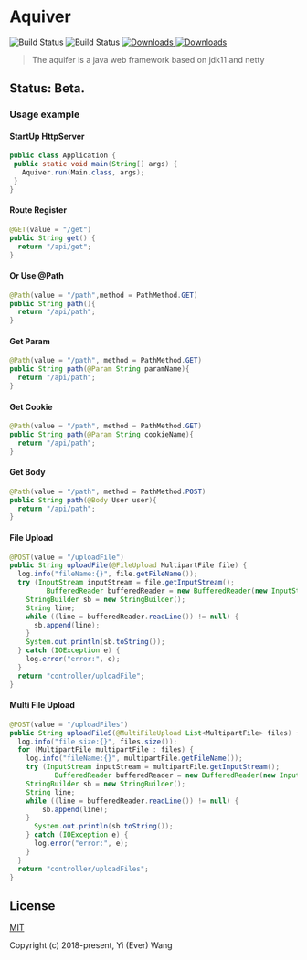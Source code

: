 # Aquiver

 <p align="left">
      <img src="https://img.shields.io/badge/JDK-11+-green.svg" alt="Build Status">
   <img src="https://img.shields.io/badge/license-MIT-blue.svg" alt="Build Status">
   <a target="_blank" href="https://github.com/everknwon/aquiver">
    <img src="https://img.shields.io/badge/Author-1619kHz-ff69b4.svg" alt="Downloads">
   </a>
 </a>
 <a target="_blank" href="https://github.com/everknwon/aquiver">
   <img src="https://img.shields.io/badge/Copyright%20-@Aquiver-%23ff3f59.svg" alt="Downloads">
 </a>
 </p>

> The aquifer is a java web framework based on jdk11 and netty

## Status: Beta.

### Usage example

#### StartUp HttpServer
 ```java
public class Application {
  public static void main(String[] args) {
    Aquiver.run(Main.class, args);
  }
}
```

#### Route Register
```java
@GET(value = "/get")
public String get() {
  return "/api/get";
}
```

#### Or Use @Path
```java
@Path(value = "/path",method = PathMethod.GET)
public String path(){
  return "/api/path";
}
```

#### Get Param
```java
@Path(value = "/path", method = PathMethod.GET)
public String path(@Param String paramName){
  return "/api/path";
}
```

#### Get Cookie
```java
@Path(value = "/path", method = PathMethod.GET)
public String path(@Param String cookieName){
  return "/api/path";
}
```

#### Get Body
```java
@Path(value = "/path", method = PathMethod.POST)
public String path(@Body User user){
  return "/api/path";
}
```

#### File Upload
```java
@POST(value = "/uploadFile")
public String uploadFile(@FileUpload MultipartFile file) {
  log.info("fileName:{}", file.getFileName());
  try (InputStream inputStream = file.getInputStream();
         BufferedReader bufferedReader = new BufferedReader(new InputStreamReader(inputStream))) {
    StringBuilder sb = new StringBuilder();
    String line;
    while ((line = bufferedReader.readLine()) != null) {
      sb.append(line);
    }
    System.out.println(sb.toString());
  } catch (IOException e) {
    log.error("error:", e);
  }
  return "controller/uploadFile";
}
```

#### Multi File Upload
```java
@POST(value = "/uploadFiles")
public String uploadFileS(@MultiFileUpload List<MultipartFile> files) {
  log.info("file size:{}", files.size());
  for (MultipartFile multipartFile : files) {
    log.info("fileName:{}", multipartFile.getFileName());
    try (InputStream inputStream = multipartFile.getInputStream();
           BufferedReader bufferedReader = new BufferedReader(new InputStreamReader(inputStream))) {
    StringBuilder sb = new StringBuilder();
    String line;
    while ((line = bufferedReader.readLine()) != null) {
        sb.append(line);
    }
      System.out.println(sb.toString());
    } catch (IOException e) {
      log.error("error:", e);
    }
  }
  return "controller/uploadFiles";
}
```
## License
[MIT](https://opensource.org/licenses/MIT "MIT")

Copyright (c) 2018-present, Yi (Ever) Wang
